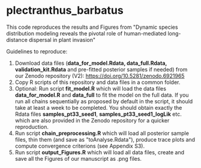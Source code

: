 # plectranthus_barbatus
This code reproduces the results and Figures from "Dynamic species distribution modeling reveals the pivotal role of human-mediated long-distance dispersal in plant invasion"

Guidelines to reproduce:
1) Download data files (**data_for_model.Rdata, data_full.Rdata, validation_kit.Rdata** and pre-fitted posterior samples if needed) from our Zenodo repository (V2): https://doi.org/10.5281/zenodo.6921965
2) Copy R scripts of this repository and data files in a common folder.
3) Optional: Run script **fit_model.R** which will load the data files **data_for_model.R** and **data_full** to fit the model on the full data. If you run all chains sequentially as proposed by default in the script, it should take at least a week to be completed. You should obtain exactly the Rdata files **samples_pt33_seed1**, **samples_pt33_seed1_logLik** etc. which are also provided in the Zenodo repository for a quicker reproduction.  
4) Run script **chain_preprocessing.R** which will load all posterior sample files, thin them (and save as "toAnalyse.Rdata"), produce trace plots and compute convergence criterions (see Appendix S3).
5) Run script **output_Figures.R** which will load all data files, create and save all the Figures of our manuscript as .png files.
